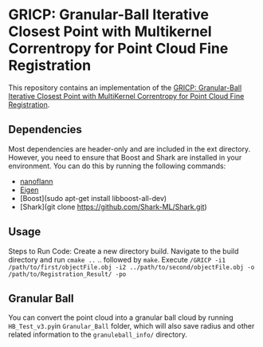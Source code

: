 # GRICP: Granular-Ball Iterative Closest Point with Multikernel Correntropy for Point Cloud Fine Registration #

This repository contains an implementation of the [GRICP: Granular-Ball Iterative Closest Point with MultiKernel Correntropy for Point Cloud Fine Registration](). 

## Dependencies ##

Most dependencies are header-only and are included in the ext directory. However, you need to ensure that Boost and Shark are installed in your environment. You can do this by running the following commands:


* [nanoflann](https://github.com/jlblancoc/nanoflann)
* [Eigen](http://eigen.tuxfamily.org/index.php?title=Main\_Page)
* [Boost](sudo apt-get install libboost-all-dev)
* [Shark](git clone https://github.com/Shark-ML/Shark.git)
## Usage ##

Steps to Run Code:
Create a new directory build.
Navigate to the build directory and run `cmake ..` .. followed by `make`.
Execute `/GRICP -i1 /path/to/first/objectFile.obj -i2 ../path/to/second/objectFile.obj -o /path/to/Registration_Result/ -po`


## Granular Ball ##
You can convert the point cloud into a granular ball cloud by running `HB_Test_v3.py`in `Granular_Ball` folder, which will also save radius and other related information to the `granuleball_info/` directory.

